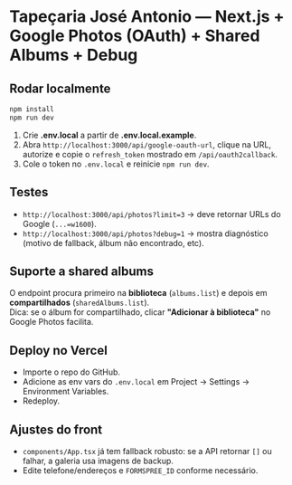 # Tapeçaria José Antonio — Next.js + Google Photos (OAuth) + Shared Albums + Debug

## Rodar localmente
```bash
npm install
npm run dev
```
1) Crie **.env.local** a partir de **.env.local.example**.  
2) Abra `http://localhost:3000/api/google-oauth-url`, clique na URL, autorize e copie o `refresh_token` mostrado em `/api/oauth2callback`.  
3) Cole o token no `.env.local` e reinicie `npm run dev`.

## Testes
- `http://localhost:3000/api/photos?limit=3` → deve retornar URLs do Google (`...=w1600`).  
- `http://localhost:3000/api/photos?debug=1` → mostra diagnóstico (motivo de fallback, álbum não encontrado, etc).

## Suporte a shared albums
O endpoint procura primeiro na **biblioteca** (`albums.list`) e depois em **compartilhados** (`sharedAlbums.list`).  
Dica: se o álbum for compartilhado, clicar **"Adicionar à biblioteca"** no Google Photos facilita.

## Deploy no Vercel
- Importe o repo do GitHub.
- Adicione as env vars do `.env.local` em Project → Settings → Environment Variables.
- Redeploy.

## Ajustes do front
- `components/App.tsx` já tem fallback robusto: se a API retornar `[]` ou falhar, a galeria usa imagens de backup.
- Edite telefone/endereços e `FORMSPREE_ID` conforme necessário.
